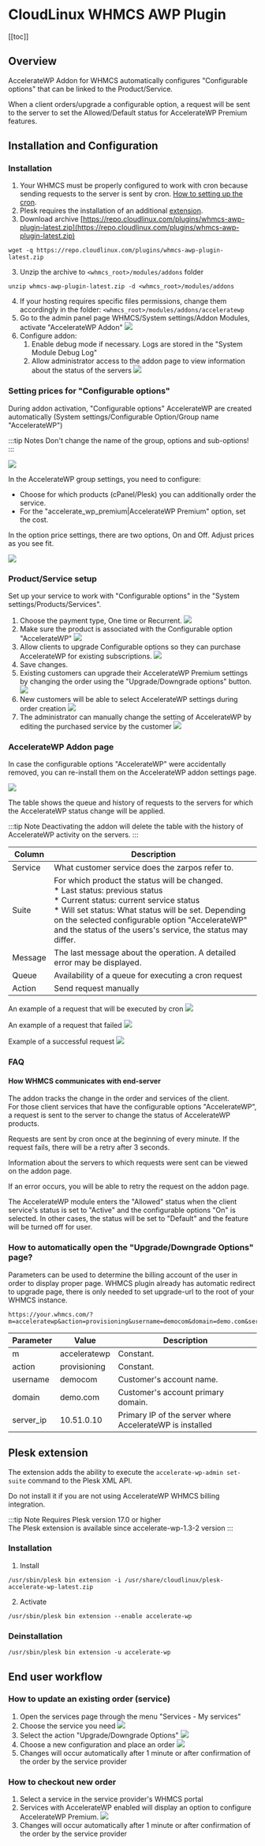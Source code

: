 # CloudLinux WHMCS AWP Plugin

[[toc]]

## Overview

AccelerateWP Addon for WHMCS automatically configures "Configurable options" that can be linked to the Product/Service.

When a client orders/upgrade a configurable option, a request will be sent to the server to set the Allowed/Default status for AccelerateWP Premium features.

## Installation and Configuration

### Installation

1. Your WHMCS must be properly configured to work with cron because sending requests to the server is sent by cron. [How to setting up the cron](https://docs.whmcs.com/Crons#Setting_up_the_Cron_Tasks).
2. Plesk requires the installation of an additional [extension](#plesk-extension).
3. Download archive [https://repo.cloudlinux.com/plugins/whmcs-awp-plugin-latest.zip](https://repo.cloudlinux.com/plugins/whmcs-awp-plugin-latest.zip)  

<div class="notranslate">

```
wget -q https://repo.cloudlinux.com/plugins/whmcs-awp-plugin-latest.zip
```

</div>

3. Unzip the archive to <span class="notranslate">`<whmcs_root>/modules/addons`</span> folder  

<div class="notranslate">

```
unzip whmcs-awp-plugin-latest.zip -d <whmcs_root>/modules/addons
```

</div>

4. If your hosting requires specific files permissions, change them accordingly in the folder: <span class="notranslate">`<whmcs_root>/modules/addons/acceleratewp`</span>
5. Go to the admin panel page WHMCS/System settings/Addon Modules, activate "AccelerateWP Addon"
![](/images/whmcs-awp-admin-addon-activate.png)
6. Configure addon:
   1. Enable debug mode if necessary. Logs are stored in the "System Module Debug Log"
   2. Allow administrator access to the addon page to view information about the status of the servers
![](/images/whmcs-awp-admin-addon-configure.png)

### Setting prices for "Configurable options"

During addon activation, "Configurable options" AccelerateWP are created automatically (System settings/Configurable Option/Group name "AccelerateWP")

:::tip Notes
Don't change the name of the group, options and sub-options!
:::

![](/images/whmcs-awp-admin-config-option.png)

In the AccelerateWP group settings, you need to configure:
* Choose for which products (cPanel/Plesk) you can additionally order the service.
* For the "accelerate_wp_premium|AccelerateWP Premium" option, set the cost.

In the option price settings, there are two options, On and Off. Adjust prices as you see fit.

![](/images/whmcs-awp-admin-config-option-price.png)

### Product/Service setup

Set up your service to work with "Configurable options" in the "System settings/Products/Services".

1. Choose the payment type, One time or Recurrent.
![](/images/whmcs-awp-admin-product-price.png)
2. Make sure the product is associated with the Configurable option "AccelerateWP"
![](/images/whmcs-awp-admin-product-config-option.png)
3. Allow clients to upgrade Configurable options so they can purchase AccelerateWP for existing subscriptions.
![](/images/whmcs-awp-admin-product-upgrades.png)
4. Save changes.
5. Existing customers can upgrade their AccelerateWP Premium settings by changing the order using the "Upgrade/Downgrade options" button.
![](/images/whmcs-awp-admin-ui-upgrade-config-option.png)
6. New customers will be able to select AccelerateWP settings during order creation
![](/images/whmcs-awp-admin-ui-new-config-option.png)
7. The administrator can manually change the setting of AccelerateWP by editing the purchased service by the customer
![](/images/whmcs-awp-admin-service-change-config-option.png)

### AccelerateWP Addon page

In case the configurable options "AccelerateWP" were accidentally removed, you can re-install them on the AccelerateWP addon settings page.

![](/images/whmcs-awp-admin-addon-page.png)

The table shows the queue and history of requests to the servers for which the AccelerateWP status change will be applied.

:::tip Note
Deactivating the addon will delete the table with the history of AccelerateWP activity on the servers.
:::

| Column  | Description                                                                                                                                                                                                                                                                                               |
|---------|-----------------------------------------------------------------------------------------------------------------------------------------------------------------------------------------------------------------------------------------------------------------------------------------------------------|
| Service | What customer service does the zarpos refer to.                                                                                                                                                                                                                                                           |
| Suite   | For which product the status will be changed.<br/>* Last status: previous status<br/> * Current status: current service status<br/>* Will set status: What status will be set. Depending on the selected configurable option "AccelerateWP" and the status of the users's service, the status may differ. |
| Message | The last message about the operation. A detailed error may be displayed.                                                                                                                                                                                                                                  |
| Queue   | Availability of a queue for executing a cron request                                                                                                                                                                                                                                                      |
| Action  | Send request manually                                                                                                                                                                                                                                                                                     |

An example of a request that will be executed by cron
![](/images/whmcs-awp-admin-addon-page-example-cron.png)

An example of a request that failed
![](/images/whmcs-awp-admin-addon-page-example-error.png)

Example of a successful request
![](/images/whmcs-awp-admin-addon-page-example-success.png)

### FAQ

#### How WHMCS communicates with end-server

The addon tracks the change in the order and services of the client.  
For those client services that have the configurable options "AccelerateWP", a request is sent to the server to change the status of AccelerateWP products.

Requests are sent by cron once at the beginning of every minute. If the request fails, there will be a retry after 3 seconds.

Information about the servers to which requests were sent can be viewed on the addon page.

If an error occurs, you will be able to retry the request on the addon page.

The AccelerateWP module enters the "Allowed" status when the client service's status is set to "Active" and the configurable options "On" is selected. In other cases, the status will be set to "Default" and the feature will be turned off for user.

### How to automatically open the "Upgrade/Downgrade Options" page?

Parameters can be used to determine the billing account of the user in order to display proper page.
WHMCS plugin already has automatic redirect to upgrade page, there is only needed to set upgrade-url
to the root of your WHMCS instance.

```
https://your.whmcs.com/?m=acceleratewp&action=provisioning&username=democom&domain=demo.com&server_ip=10.51.0.10
```

| Parameter | Value        | Description                                              |
|-----------|--------------|----------------------------------------------------------|
| m         | acceleratewp | Constant.                                                |
| action    | provisioning | Constant.                                                |
| username  | democom      | Customer's account name.                                 |
| domain    | demo.com     | Customer's account primary domain.                       |
| server_ip | 10.51.0.10   | Primary IP of the server where AccelerateWP is installed |

## Plesk extension

The extension adds the ability to execute the <span class="notranslate">`accelerate-wp-admin set-suite`</span> command to the Plesk XML API.

Do not install it if you are not using AccelerateWP WHMCS billing integration.

:::tip Note
Requires Plesk version 17.0 or higher  
The Plesk extension is available since accelerate-wp-1.3-2 version
:::

### Installation

1. Install

<div class="notranslate">

```
/usr/sbin/plesk bin extension -i /usr/share/cloudlinux/plesk-accelerate-wp-latest.zip
```

</div>

2. Activate

<div class="notranslate">

```
/usr/sbin/plesk bin extension --enable accelerate-wp
```

</div>

### Deinstallation

<div class="notranslate">

```
/usr/sbin/plesk bin extension -u accelerate-wp
```

</div>

## End user workflow

### How to update an existing order (service)

1. Open the services page through the menu "Services - My services"
2. Choose the service you need
   ![](/images/whmcs-awp-user-services.png)
3. Select the action "Upgrade/Downgrade Options"
   ![](/images/whmcs-awp-user-services-config-option-upgrade.png)
4. Choose a new configuration and place an order
   ![](/images/whmcs-awp-user-services-config-option-change.png)
5. Changes will occur automatically after 1 minute or after confirmation of the order by the service provider

### How to checkout new order

1. Select a service in the service provider's WHMCS portal
2. Services with AccelerateWP enabled will display an option to configure AccelerateWP Premium.
   ![](/images/whmcs-awp-user-order.png)
3. Changes will occur automatically after 1 minute or after confirmation of the order by the service provider